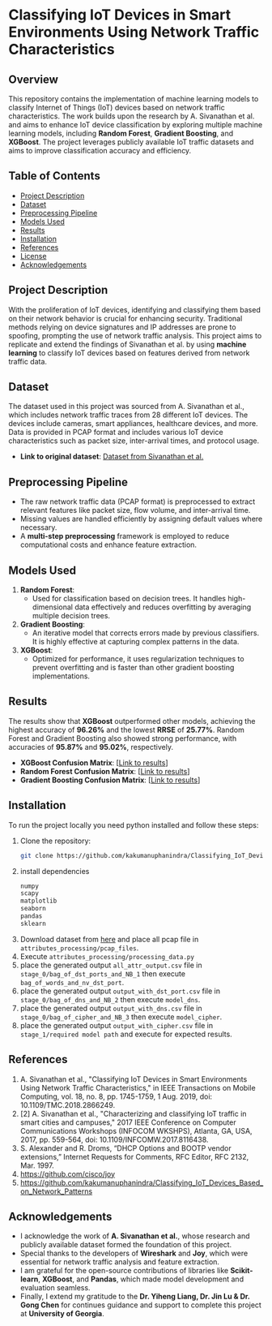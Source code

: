 # Classifying IoT Devices in Smart Environments Using Network Traffic Characteristics

## Overview
This repository contains the implementation of machine learning models to classify Internet of Things (IoT) devices based on network traffic characteristics. The work builds upon the research by A. Sivanathan et al. and aims to enhance IoT device classification by exploring multiple machine learning models, including **Random Forest**, **Gradient Boosting**, and **XGBoost**. The project leverages publicly available IoT traffic datasets and aims to improve classification accuracy and efficiency.

## Table of Contents
- [Project Description](#project-description)
- [Dataset](#dataset)
- [Preprocessing Pipeline](#preprocessing-pipeline)
- [Models Used](#models-used)
- [Results](#results)
- [Installation](#installation)
- [References](#references)
- [License](#license)
- [Acknowledgements](#acknowledgements)

## Project Description
With the proliferation of IoT devices, identifying and classifying them based on their network behavior is crucial for enhancing security. Traditional methods relying on device signatures and IP addresses are prone to spoofing, prompting the use of network traffic analysis. This project aims to replicate and extend the findings of Sivanathan et al. by using **machine learning** to classify IoT devices based on features derived from network traffic data.

## Dataset
The dataset used in this project was sourced from A. Sivanathan et al., which includes network traffic traces from 28 different IoT devices. The devices include cameras, smart appliances, healthcare devices, and more. Data is provided in PCAP format and includes various IoT device characteristics such as packet size, inter-arrival times, and protocol usage.

- **Link to original dataset**: [Dataset from Sivanathan et al.](https://iotanalytics.unsw.edu.au/iottraces.html#bib18tmc)
  
## Preprocessing Pipeline
- The raw network traffic data (PCAP format) is preprocessed to extract relevant features like packet size, flow volume, and inter-arrival time.
- Missing values are handled efficiently by assigning default values where necessary.
- A **multi-step preprocessing** framework is employed to reduce computational costs and enhance feature extraction.

## Models Used
1. **Random Forest**: 
   - Used for classification based on decision trees. It handles high-dimensional data effectively and reduces overfitting by averaging multiple decision trees.
2. **Gradient Boosting**: 
   - An iterative model that corrects errors made by previous classifiers. It is highly effective at capturing complex patterns in the data.
3. **XGBoost**: 
   - Optimized for performance, it uses regularization techniques to prevent overfitting and is faster than other gradient boosting implementations.

## Results
The results show that **XGBoost** outperformed other models, achieving the highest accuracy of **96.26%** and the lowest **RRSE** of **25.77%**. Random Forest and Gradient Boosting also showed strong performance, with accuracies of **95.87%** and **95.02%**, respectively.

- **XGBoost Confusion Matrix**: [[Link to results](https://github.com/kakumanuphanindra/Classifying_IoT_Devices_Based_on_Network_Patterns/tree/master/stage_1/xgboot/previous_run_outputs)]
- **Random Forest Confusion Matrix**: [[Link to results](https://github.com/kakumanuphanindra/Classifying_IoT_Devices_Based_on_Network_Patterns/tree/master/stage_1/random_forest_code/previous_run_outputs)]
- **Gradient Boosting Confusion Matrix**: [[Link to results](https://github.com/kakumanuphanindra/Classifying_IoT_Devices_Based_on_Network_Patterns/tree/master/stage_1/gb/previous_run_output)]

## Installation
To run the project locally you need python installed and follow these steps:

1. Clone the repository:
   ```bash
   git clone https://github.com/kakumanuphanindra/Classifying_IoT_Devices_Based_on_Network_Patterns.git
   ```
2. install dependencies
   ```bash
   numpy
   scapy
   matplotlib
   seaborn
   pandas
   sklearn
   ```
3. Download dataset from [here](https://iotanalytics.unsw.edu.au/iottraces.html#bib18tmc) and place all pcap file in ```attributes_processing/pcap_files```.
4. Execute ```attributes_processing/processing_data.py```
5. place the generated output ```all_attr_output.csv``` file in ```stage_0/bag_of_dst_ports_and_NB_1``` then execute ```bag_of_words_and_nv_dst_port```.
6. place the generated output ```output_with_dst_port.csv``` file in ```stage_0/bag_of_dns_and_NB_2``` then execute ```model_dns```.
7. place the generated output ```output_with_dns.csv``` file in ```stage_0/bag_of_cipher_and_NB_3``` then execute ```model_cipher```.
8. place the generated output ```output_with_cipher.csv``` file in ```stage_1/required model path``` and execute for expected results.

## References

1.	A. Sivanathan et al., "Classifying IoT Devices in Smart Environments Using Network Traffic Characteristics," in IEEE Transactions on Mobile Computing, vol. 18, no. 8, pp. 1745-1759, 1 Aug. 2019, doi: 10.1109/TMC.2018.2866249.
2.	[2]	A. Sivanathan et al., "Characterizing and classifying IoT traffic in smart cities and campuses," 2017 IEEE Conference on Computer Communications Workshops (INFOCOM WKSHPS), Atlanta, GA, USA, 2017, pp. 559-564, doi: 10.1109/INFCOMW.2017.8116438.
3.	S. Alexander and R. Droms, “DHCP Options and BOOTP vendor extensions,” Internet Requests for Comments, RFC Editor, RFC 2132, Mar. 1997.
4.	https://github.com/cisco/joy
5.	https://github.com/kakumanuphanindra/Classifying_IoT_Devices_Based_on_Network_Patterns

## Acknowledgements

- I acknowledge the work of **A. Sivanathan et al.**, whose research and publicly available dataset formed the foundation of this project.  
- Special thanks to the developers of **Wireshark** and **Joy**, which were essential for network traffic analysis and feature extraction.  
- I am grateful for the open-source contributions of libraries like **Scikit-learn**, **XGBoost**, and **Pandas**, which made model development and evaluation seamless.  
- Finally, I extend my gratitude to the **Dr. Yiheng Liang, Dr. Jin Lu & Dr. Gong Chen** for continues guidance and support to complete this project at **University of Georgia**.
